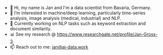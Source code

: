 - 👋 Hi, my name is Jan and I'm a data scientist from Bavaria, Germany.
- 👀 I’m interested in machine/deep learning, particularly time-series analysis, image analysis (medical, industrial) and NLP.
- 🌱 Currently working on NLP tasks such as keyword extraction and document similarity.
- 📊 See my research @ https://www.researchgate.net/profile/Jan-Gross-3
- 📫 Reach out to me: jan@ai-data.work
